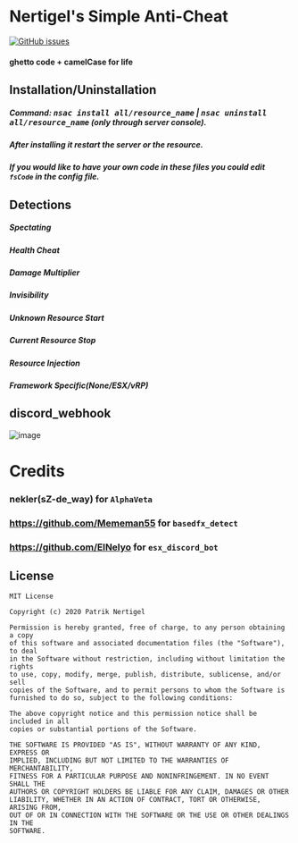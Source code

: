 # Nertigel's Simple Anti-Cheat
<a href="https://github.com/nertigel/NSAC/issues"><img alt="GitHub issues" src="https://img.shields.io/github/issues/nertigel/NSAC?color=blueviolet"></a>
#### ghetto code + camelCase for life

## Installation/Uninstallation
##### Command: <kbd>nsac install all/resource_name</kbd> | <kbd>nsac uninstall all/resource_name</kbd> (only through server console).
##### After installing it restart the server or the resource.
##### If you would like to have your own code in these files you could edit `fsCode` in the config file.

## Detections
##### Spectating
##### Health Cheat
##### Damage Multiplier
##### Invisibility
##### Unknown Resource Start
##### Current Resource Stop
##### Resource Injection
##### Framework Specific(None/ESX/vRP)

## discord_webhook 
![image](https://i.imgur.com/yo3SD51.png)

# Credits
### nekler(sZ-de_way) for `AlphaVeta`
### https://github.com/Mememan55 for `basedfx_detect`
### https://github.com/ElNelyo for `esx_discord_bot`

## License
```license
MIT License

Copyright (c) 2020 Patrik Nertigel

Permission is hereby granted, free of charge, to any person obtaining a copy
of this software and associated documentation files (the "Software"), to deal
in the Software without restriction, including without limitation the rights
to use, copy, modify, merge, publish, distribute, sublicense, and/or sell
copies of the Software, and to permit persons to whom the Software is
furnished to do so, subject to the following conditions:

The above copyright notice and this permission notice shall be included in all
copies or substantial portions of the Software.

THE SOFTWARE IS PROVIDED "AS IS", WITHOUT WARRANTY OF ANY KIND, EXPRESS OR
IMPLIED, INCLUDING BUT NOT LIMITED TO THE WARRANTIES OF MERCHANTABILITY,
FITNESS FOR A PARTICULAR PURPOSE AND NONINFRINGEMENT. IN NO EVENT SHALL THE
AUTHORS OR COPYRIGHT HOLDERS BE LIABLE FOR ANY CLAIM, DAMAGES OR OTHER
LIABILITY, WHETHER IN AN ACTION OF CONTRACT, TORT OR OTHERWISE, ARISING FROM,
OUT OF OR IN CONNECTION WITH THE SOFTWARE OR THE USE OR OTHER DEALINGS IN THE
SOFTWARE.
```
